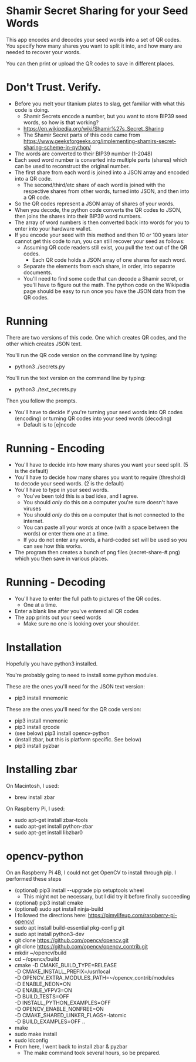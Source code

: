 # Shamir Secret Sharing for your Seed Words
This app encodes and decodes your seed words into a set of QR codes.
You specify how many shares you want to split it into, and how many are needed to recover your words.

You can then print or upload the QR codes to save in different places.

# Don't Trust. Verify.
* Before you melt your titanium plates to slag, get familiar with what this code is doing.
  * Shamir Secrets encode a number, but you want to store BIP39 seed words, so how is that working?
  * https://en.wikipedia.org/wiki/Shamir%27s_Secret_Sharing
  * The Shamir Secret parts of this code came from https://www.geeksforgeeks.org/implementing-shamirs-secret-sharing-scheme-in-python/
* The words are converted to their BIP39 number (1-2048)
* Each seed word number is converted into multiple parts (shares) which can be used to reconstruct the original number.
* The first share from each word is joined into a JSON array and encoded into a QR code.
  * The second/third/etc share of each word is joined with the respective shares from other words, turned into JSON, and then into a QR code.
* So the QR codes represent a JSON array of shares of your words.
* When you decode, the python code converts the QR codes to JSON, then joins the shares into their BIP39 word numbers.
* The array of word numbers is then converted back into words for you to enter into your hardware wallet.
* If you encode your seed with this method and then 10 or 100 years later cannot get this code to run, you can still recover your seed as follows:
  * Assuming QR code readers still exist, you pull the text out of the QR codes.
    * Each QR code holds a JSON array of one shares for each word.
  * Separate the elements from each share, in order, into separate documents.
  * You'll need to find some code that can decode a Shamir secret, or you'll have to figure out the math. The python code on the Wikipedia page should be easy to run once you have the JSON data from the QR codes.

# Running
There are two versions of this code. One which creates QR codes, and the other which creates JSON text.

You'll run the QR code version on the command line by typing:
* python3 ./secrets.py

You'll run the text version on the command line by typing:
* python3 ./text_secrets.py

Then you follow the prompts.
* You'll have to decide if you're turning your seed words into QR codes (encoding) or turning QR codes into your seed words (decoding)
  * Default is to [e]ncode

# Running - Encoding
* You'll have to decide into how many shares you want your seed split. (5 is the default)
* You'll have to decide how many shares you want to require (threshold) to decode your seed words. (2 is the default)
* You'll have to type in your seed words.
  * You've been told this is a bad idea, and I agree.
  * You should *only* do this on a computer you're sure doesn't have viruses
  * You should *only* do this on a computer that is not connected to the internet.
  * You can paste all your words at once (with a space between the words) or enter them one at a time.
  * If you do not enter any words, a hard-coded set will be used so you can see how this works.
* The program then creates a bunch of png files (secret-share-#.png) which you then save in various places.

# Running - Decoding
* You'll have to enter the full path to pictures of the QR codes.
  * One at a time.
* Enter a blank line after you've entered all QR codes
* The app prints out your seed words
  * Make sure no one is looking over your shoulder.

# Installation
Hopefully you have python3 installed.

You're probably going to need to install some python modules.

These are the ones you'll need for the JSON text version:
* pip3 install mnemonic

These are the ones you'll need for the QR code version:
* pip3 install mnemonic
* pip3 install qrcode
* (see below) pip3 install opencv-python
* (install zbar, but this is platform specific. See below)
* pip3 install pyzbar

# Installing zbar
On Macintosh, I used:
* brew install zbar

On Raspberry Pi, I used:
* sudo apt-get install zbar-tools
* sudo apt-get install python-zbar
* sudo apt-get install libzbar0

# opencv-python
On an Raspberry Pi 4B, I could not get OpenCV to install through pip.
I performed these steps
* (optional) pip3 install --upgrade pip setuptools wheel
  * This might not be necessary, but I did try it before finally succeeding
* (optional) pip3 install cmake
* (optional) sudo apt install ninja-build
* I followed the directions here: https://pimylifeup.com/raspberry-pi-opencv/
* sudo apt install build-essential pkg-config git
* sudo apt install python3-dev
* git clone https://github.com/opencv/opencv.git
* git clone https://github.com/opencv/opencv_contrib.git
* mkdir ~/opencv/build
* cd ~/opencv/build
* cmake -D CMAKE_BUILD_TYPE=RELEASE \
    -D CMAKE_INSTALL_PREFIX=/usr/local \
    -D OPENCV_EXTRA_MODULES_PATH=~/opencv_contrib/modules \
    -D ENABLE_NEON=ON \
    -D ENABLE_VFPV3=ON \
    -D BUILD_TESTS=OFF \
    -D INSTALL_PYTHON_EXAMPLES=OFF \
    -D OPENCV_ENABLE_NONFREE=ON \
    -D CMAKE_SHARED_LINKER_FLAGS=-latomic \
    -D BUILD_EXAMPLES=OFF ..
* make
* sudo make install
* sudo ldconfig
* From here, I went back to install zbar & pyzbar
  * The make command took several hours, so be prepared.



